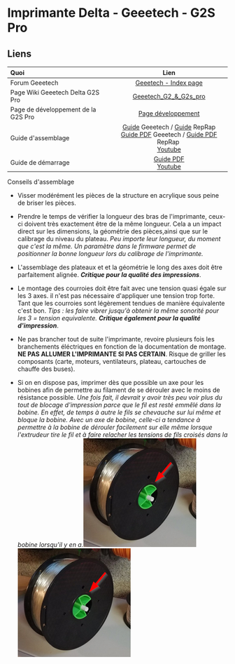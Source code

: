 # Imprimante Delta - Geeetech - G2S Pro

## Liens

| Quoi                                | Lien                                                                                                                                                                                                                                                                                                                                                                                                                                                                                                                                    |
|:----------------------------------- |:---------------------------------------------------------------------------------------------------------------------------------------------------------------------------------------------------------------------------------------------------------------------------------------------------------------------------------------------------------------------------------------------------------------------------------------------------------------------------------------------------------------------------------------:|
| Forum Geeetech                      | [Geeetech - Index page](https://www.geeetech.com/forum/)                                                                                                                                                                                                                                                                                                                                                                                                                                                                                |
| Page Wiki Geeetech Delta G2S Pro    | [Geeetech_G2_&_G2s_pro](https://www.geeetech.com/wiki/index.php/Geeetech_G2_%26_G2s_pro)                                                                                                                                                                                                                                                                                                                                                                                                                                                |
| Page de développement de la G2S Pro | [Page développement](https://www.reprap.org/wiki/Delta_Rostock_mini_G2s_Development)                                                                                                                                                                                                                                                                                                                                                                                                                                                    |
| Guide d'assemblage                  | [Guide](https://www.geeetech.com/wiki/index.php/Geeetech_G2_&_G2s_pro_Building_instruction) Geeetech / [Guide](https://www.reprap.org/wiki/Delta_Rostock_mini_G2s_pro) RepRap<br/>[Guide PDF](https://www.geeetech.com/wiki/images/a/a7/Delta_Rostock_mini_G2%26_G2s_building_instruction%281%29.pdf) Geeetech / [Guide PDF](https://www.reprap.org/mediawiki/images/9/98/Delta_Rostock_mini_G2%26_G2s_building_instruction%283%29.pdf) RepRap <br/>[Youtube](https://www.youtube.com/playlist?list=PLODCkot3GriiDS1CVGWfn5wTXEW2gDPrF) |
| Guide de démarrage                  | [Guide PDF](https://www.geeetech.com/wiki/images/4/43/Geeetech_Rostock_mini_G2_%26_G2s_pro_Quick_Starter_Manual.pdf)<br/>[Youtube](https://www.youtube.com/watch?v=VCa_Bvx8OWs&list=PLODCkot3Grii_G18_xnM-Qwo1VV2ioejQ&index=2&ab_channel=Geeetech)                                                                                                                                                                                                                                                                                     |

Conseils d'assemblage

- Visser modérément les pièces de la structure en acrylique sous peine de briser les pièces.

- Prendre le temps de vérifier la longueur des bras de l'imprimante, ceux-ci doivent très exactement être de la même longueur. Cela a un impact direct sur les dimensions, la géométrie des pièces,ainsi que sur le calibrage du niveau du plateau. 
  *Peu importe leur longueur, du moment que c'est la même. Un paramètre dans le firmware permet de positionner la bonne longueur lors du calibrage de l'imprimante.*

- L'assemblage des plateaux et et la géométrie le long des axes doit être parfaitement alignée. 
  ***Critique pour la qualité des impressions***.

- Le montage des courroies doit être fait avec une tension quasi égale sur les 3 axes. il n'est pas nécessaire d'appliquer une tension trop forte. Tant que les courroies sont légèrement tendues de manière équivalente c'est bon.
  *Tips : les faire vibrer jusqu'à obtenir la même sonorité pour les 3 = tension equivalente.*
  ***Critique également pour la qualité d'impression***.

- Ne pas brancher tout de suite l'imprimante, revoire plusieurs fois les branchements éléctriques en fonction de la documentation de montage. **NE PAS ALLUMER L'IMPRIMANTE SI PAS CERTAIN**. Risque de griller les composants (carte, moteurs, ventilateurs, plateau, cartouches de chauffe des buses).

- Si on en dispose pas, imprimer dès que possible un axe pour les bobines afin de permettre au filament de se dérouler avec le moins de résistance possible.
  *Une fois fait, il devrait y avoir très peu voir plus du tout de blocage d'impression parce que le fil est resté emmêlé dans la bobine. En effet, de temps à autre le fils se chevauche sur lui même et bloque la bobine. Avec un axe de bobine, celle-ci a tendance à permettre à la bobine de dérouler facilement sur elle même lorsque l'extrudeur tire le fil et à faire relacher les tensions de fils croisés dans la bobine lorsqu'il y en a.*![](..\images\2023-10-15-01-34-12-image.png) ![](..\images\2023-10-15-01-39-40-image.png)
